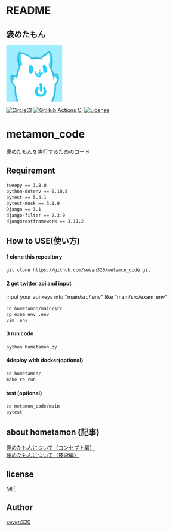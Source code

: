 # README
## 褒めたもん
<img alt="hometamon" 
src = "main/images/icon.jpg" 
width = "150"
align = "middle">

[![CircleCI](https://circleci.com/gh/seven320/metamon_code.svg?style=svg)](https://circleci.com/gh/seven320/metamon_code)
[![GitHub Actions CI](https://github.com/seven320/metamon_code/actions/workflows/ci.yml/badge.svg)](https://github.com/seven320/metamon_code/actions/workflows/ci.yml)
[![License](https://img.shields.io/github/license/seven320/metamon_code)](https://github.com/seven320/metamon_code/stargazers)


# metamon_code
褒めたもんを実行するためのコード

## Requirement
~~~
tweepy == 3.8.0  
python-dotenv == 0.10.5  
pytest == 5.4.1  
pytest-mock == 3.1.0  
Django == 3.1  
django-filter == 2.3.0  
djangorestframework == 3.11.2
~~~

## How to USE(使い方)

#### 1 clone this repository
~~~
git clone https://github.com/seven320/metamon_code.git
~~~
#### 2 get twitter api and input 
input your api keys into "main/src/.env" like "main/src/exam_env"
~~~
cd hometamon/main/src
cp exam_env .env
vim .env
~~~

#### 3 run code
~~~
python hometamon.py
~~~
#### 4deploy with docker(optional)
~~~
cd hometamon/
make re-run
~~~

#### test (optional)
~~~
cd metamon_code/main
pytest
~~~

## about hometamon (記事)
[褒めたもんについて（コンセプト編）](https://denden-seven.hatenablog.com/entry/2019/01/09/131220)  
[褒めたもんについて（技術編）](https://denden-seven.hatenablog.com/entry/2019/01/09/130437)  

## license
[MIT](LICENSE)

## Author
[seven320](https://github.com/seven320)
